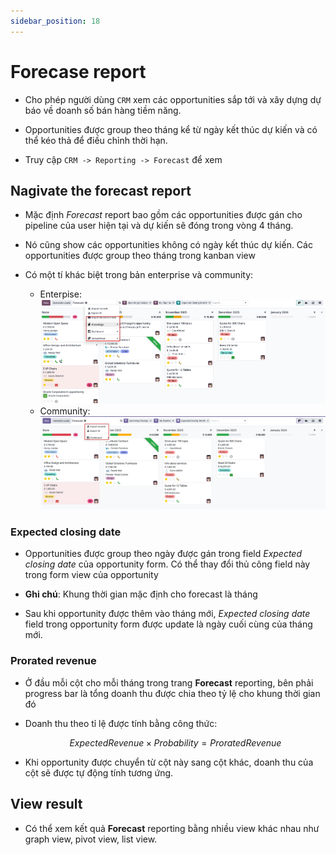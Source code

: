 ```yaml
---
sidebar_position: 18
---
```


# Forecase report

- Cho phép người dùng `CRM` xem các opportunities sắp tới và xây dựng dự báo về doanh số bán hàng tiềm năng.
- Opportunities được group theo tháng kể từ ngày kết thúc dự kiến và có thể kéo thả để điều chỉnh thời hạn.

- Truy cập `CRM -> Reporting -> Forecast` để xem

## Nagivate the forecast report

- Mặc định _Forecast_ report bao gồm các opportunities được gán cho pipeline của user hiện tại và dự kiến sẽ đóng trong vòng 4 tháng.
- Nó cũng show các opportunities không có ngày kết thúc dự kiến. Các opportunities được group theo tháng trong kanban view

- Có một tí khác biệt trong bản enterprise và community:
  - Enterpise:
    ![crm forecast enterprise](../img/crm_forecaste_en.png)
  - Community:
    ![crm forecase community](../img/crm_forecast_com.png)

### Expected closing date

- Opportunities được group theo ngày được gán trong field _Expected closing date_ của opportunity form. Có thể thay đổi thủ công field này trong
  form view của opportunity

- **Ghi chú**: Khung thời gian mặc định cho forecast là tháng
- Sau khi opportunity được thêm vào tháng mới, _Expected closing date_ field trong opportunity form được update là ngày cuối cùng của tháng mới.

### Prorated revenue

- Ở đầu mỗi cột cho mỗi tháng trong trang **Forecast** reporting, bên phải progress bar là tổng doanh thu được chia theo tỷ lệ cho khung thời gian đó
- Doanh thu theo tỉ lệ được tính bằng công thức:

  $$
  Expected Revenue \times Probability = Prorated Revenue
  $$

- Khi opportunity được chuyển từ cột này sang cột khác, doanh thu của cột sẽ được tự động tính tương ứng.

## View result

- Có thể xem kết quả **Forecast** reporting bằng nhiều view khác nhau như graph view, pivot view, list view.
